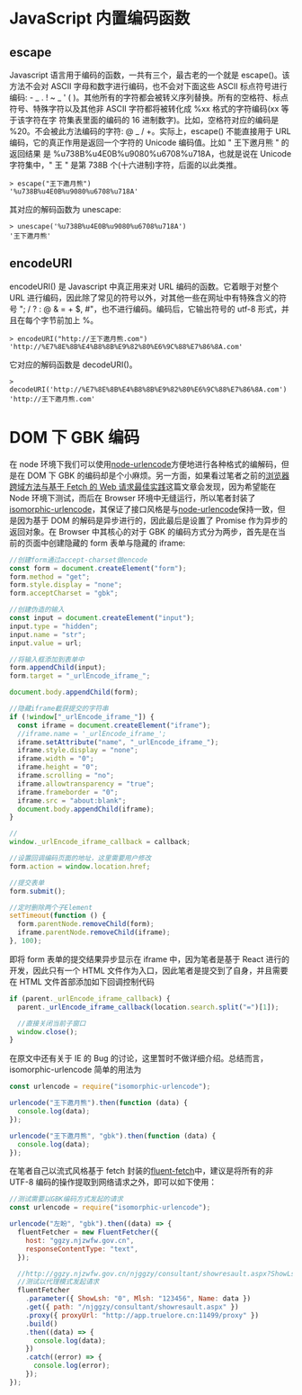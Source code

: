 # JavaScript 内置编码函数

## escape

Javascript 语言用于编码的函数，一共有三个，最古老的一个就是 escape()。该方法不会对 ASCII 字母和数字进行编码，也不会对下面这些 ASCII 标点符号进行编码: - \_ . ! ~ _ ' ( )。其他所有的字符都会被转义序列替换。所有的空格符、标点符号、特殊字符以及其他非 ASCII 字符都将被转化成 %xx 格式的字符编码(xx 等于该字符在字 符集表里面的编码的 16 进制数字)。比如，空格符对应的编码是 %20。不会被此方法编码的字符: @ _ / +。实际上，escape() 不能直接用于 URL 编码，它的真正作用是返回一个字符的 Unicode 编码值。比如 " 王下邀月熊 " 的返回结果 是 %u738B%u4E0B%u9080%u6708%u718A，也就是说在 Unicode 字符集中，" 王 " 是第 738B 个(十六进制)字符，后面的以此类推。

```
> escape("王下邀月熊")
'%u738B%u4E0B%u9080%u6708%u718A'
```

其对应的解码函数为 unescape:

```
> unescape('%u738B%u4E0B%u9080%u6708%u718A')
'王下邀月熊'
```

## encodeURI

encodeURI() 是 Javascript 中真正用来对 URL 编码的函数。它着眼于对整个 URL 进行编码，因此除了常见的符号以外，对其他一些在网址中有特殊含义的符号 "; / ? : @ & = + \$, #"，也不进行编码。编码后，它输出符号的 utf-8 形式，并且在每个字节前加上 %。

```
> encodeURI("http://王下邀月熊.com")
'http://%E7%8E%8B%E4%B8%8B%E9%82%80%E6%9C%88%E7%86%8A.com'
```

它对应的解码函数是 decodeURI()。

```
> decodeURI('http://%E7%8E%8B%E4%B8%8B%E9%82%80%E6%9C%88%E7%86%8A.com')
'http://王下邀月熊.com'
```

# DOM 下 GBK 编码

在 node 环境下我们可以使用[node-urlencode](https://www.npmjs.com/package/urlencode)方便地进行各种格式的编解码，但是在 DOM 下 GBK 的编码却是个小麻烦。另一方面，如果看过笔者之前的[浏览器跨域方法与基于 Fetch 的 Web 请求最佳实践](https://segmentfault.com/a/1190000006095018)这篇文章会发现，因为希望能在 Node 环境下测试，而后在 Browser 环境中无缝运行，所以笔者封装了[isomorphic-urlencode](https://github.com/wx-chevalier/Web-Frontend-Introduction-And-Best-Practices/tree/master/dom/network/HTTPClient/isomorphic-urlencode)，其保证了接口风格是与[node-urlencode](https://www.npmjs.com/package/urlencode)保持一致，但是因为基于 DOM 的解码是异步进行的，因此最后是设置了 Promise 作为异步的返回对象。在 Browser 中其核心的对于 GBK 的编码方式分为两步，首先是在当前的页面中创建隐藏的 form 表单与隐藏的 iframe:

```js
//创建form通过accept-charset做encode
const form = document.createElement("form");
form.method = "get";
form.style.display = "none";
form.acceptCharset = "gbk";

//创建伪造的输入
const input = document.createElement("input");
input.type = "hidden";
input.name = "str";
input.value = url;

//将输入框添加到表单中
form.appendChild(input);
form.target = "_urlEncode_iframe_";

document.body.appendChild(form);

//隐藏iframe截获提交的字符串
if (!window["_urlEncode_iframe_"]) {
  const iframe = document.createElement("iframe");
  //iframe.name = '_urlEncode_iframe_';
  iframe.setAttribute("name", "_urlEncode_iframe_");
  iframe.style.display = "none";
  iframe.width = "0";
  iframe.height = "0";
  iframe.scrolling = "no";
  iframe.allowtransparency = "true";
  iframe.frameborder = "0";
  iframe.src = "about:blank";
  document.body.appendChild(iframe);
}

//
window._urlEncode_iframe_callback = callback;

//设置回调编码页面的地址，这里需要用户修改
form.action = window.location.href;

//提交表单
form.submit();

//定时删除两个子Element
setTimeout(function () {
  form.parentNode.removeChild(form);
  iframe.parentNode.removeChild(iframe);
}, 100);
```

即将 form 表单的提交结果异步显示在 iframe 中，因为笔者是基于 React 进行的开发，因此只有一个 HTML 文件作为入口，因此笔者是提交到了自身，并且需要在 HTML 文件首部添加如下回调控制代码

```js
if (parent._urlEncode_iframe_callback) {
  parent._urlEncode_iframe_callback(location.search.split("=")[1]);

  //直接关闭当前子窗口
  window.close();
}
```

在原文中还有关于 IE 的 Bug 的讨论，这里暂时不做详细介绍。总结而言，isomorphic-urlencode 简单的用法为

```js
const urlencode = require("isomorphic-urlencode");

urlencode("王下邀月熊").then(function (data) {
  console.log(data);
});

urlencode("王下邀月熊", "gbk").then(function (data) {
  console.log(data);
});
```

在笔者自己以流式风格基于 fetch 封装的[fluent-fetch](https://www.npmjs.com/package/fluent-fetcher)中，建议是将所有的非 UTF-8 编码的操作提取到网络请求之外，即可以如下使用：

```js
//测试需要以GBK编码方式发起的请求
const urlencode = require("isomorphic-urlencode");

urlencode("左盼", "gbk").then((data) => {
  fluentFetcher = new FluentFetcher({
    host: "ggzy.njzwfw.gov.cn",
    responseContentType: "text",
  });

  //http://ggzy.njzwfw.gov.cn/njggzy/consultant/showresault.aspx?ShowLsh=0&Mlsh=123456&Name=%D7%F3%C5%CE
  //测试以代理模式发起请求
  fluentFetcher
    .parameter({ ShowLsh: "0", Mlsh: "123456", Name: data })
    .get({ path: "/njggzy/consultant/showresault.aspx" })
    .proxy({ proxyUrl: "http://app.truelore.cn:11499/proxy" })
    .build()
    .then((data) => {
      console.log(data);
    })
    .catch((error) => {
      console.log(error);
    });
});
```
